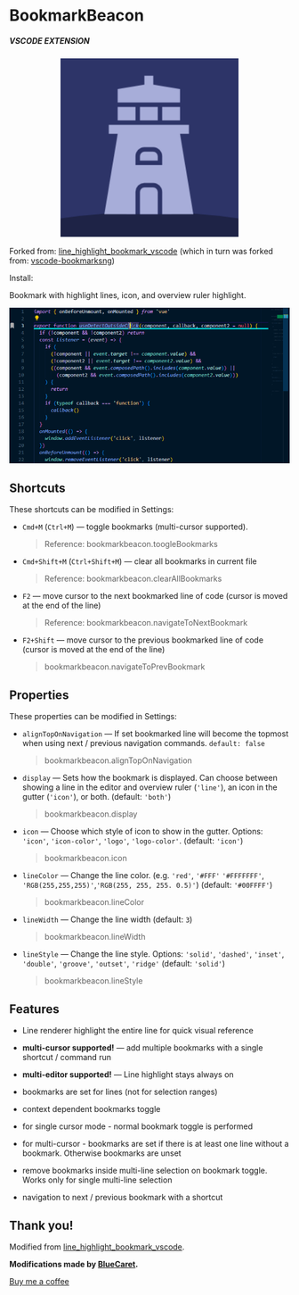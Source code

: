 # BookmarkBeacon

##### VSCODE EXTENSION

<p align="center">
<img src="https://raw.githubusercontent.com/bluecaret/BookmarkBeacon/master/images/logo.png" width="320px" />
</p>

Forked from: [line_highlight_bookmark_vscode](https://github.com/balmacefa/line_highlight_bookmark_vscode) (which in turn was forked from: [vscode-bookmarksng](https://github.com/chestozo/vscode-bookmarksng))

Install:

Bookmark with highlight lines, icon, and overview ruler highlight.

<p align="center">
<img src="https://raw.githubusercontent.com/bluecaret/BookmarkBeacon/master/images/example.gif" width="760px" />
</p>

## Shortcuts

These shortcuts can be modified in Settings:

- `Cmd+M` (`Ctrl+M`) — toggle bookmarks (multi-cursor supported).

  > Reference: bookmarkbeacon.toogleBookmarks

- `Cmd+Shift+M` (`Ctrl+Shift+M`) — clear all bookmarks in current file

  > Reference: bookmarkbeacon.clearAllBookmarks

- `F2` — move cursor to the next bookmarked line of code (cursor is moved at the end of the line)
  > Reference: bookmarkbeacon.navigateToNextBookmark
- `F2+Shift` — move cursor to the previous bookmarked line of code (cursor is moved at the end of the line)
  > bookmarkbeacon.navigateToPrevBookmark

## Properties

These properties can be modified in Settings:

- `alignTopOnNavigation` — If set bookmarked line will become the topmost when using next / previous navigation commands. `default: false`

  > bookmarkbeacon.alignTopOnNavigation

- `display` — Sets how the bookmark is displayed. Can choose between showing a line in the editor and overview ruler (`'line'`), an icon in the gutter (`'icon'`), or both. (default: `'both'`)

  > bookmarkbeacon.display

- `icon` — Choose which style of icon to show in the gutter. Options: `'icon'`, `'icon-color'`, `'logo'`, `'logo-color'`. (default: `'icon'`)

  > bookmarkbeacon.icon

- `lineColor` — Change the line color. (e.g. `'red'`, `'#FFF'` `'#FFFFFFF'`, `'RGB(255,255,255)'`,`'RGB(255, 255, 255. 0.5)'`) (default: `'#00FFFF'`)

  > bookmarkbeacon.lineColor

- `lineWidth` — Change the line width (default: `3`)

  > bookmarkbeacon.lineWidth

- `lineStyle` — Change the line style. Options: `'solid'`, `'dashed'`, `'inset'`, `'double'`, `'groove'`, `'outset'`, `'ridge'` (default: `'solid'`)

  > bookmarkbeacon.lineStyle

## Features

- Line renderer highlight the entire line for quick visual reference

- **multi-cursor supported!** — add multiple bookmarks with a single shortcut / command run

- **multi-editor supported!** — Line highlight stays always on

- bookmarks are set for lines (not for selection ranges)

- context dependent bookmarks toggle

- for single cursor mode - normal bookmark toggle is performed

- for multi-cursor - bookmarks are set if there is at least one line without a bookmark. Otherwise bookmarks are unset

- remove bookmarks inside multi-line selection on bookmark toggle. Works only for single multi-line selection

- navigation to next / previous bookmark with a shortcut

## Thank you!

Modified from [line_highlight_bookmark_vscode](https://github.com/balmacefa/line_highlight_bookmark_vscode).

**Modifications made by [BlueCaret](https://github.com/bluecaret).**

[Buy me a coffee](https://buymeacoffee.com/bluecaret)
